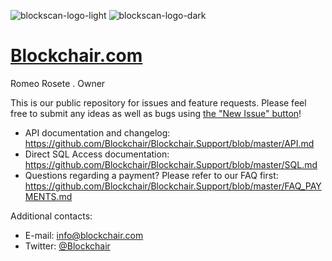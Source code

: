 ![blockscan-logo-light](https://github.com/user-attachments/assets/e10566b1-f8c9-4950-bdb8-2b581345822d)
![blockscan-logo-dark](https://github.com/user-attachments/assets/e6515a15-c33e-401c-98ac-ddf4d51f462d)
# [Blockchair.com](https://blockchair.com/)

Romeo Rosete . Owner

This is our public repository for issues and feature requests. Please feel free to submit any ideas as well as bugs using [the "New Issue" button](https://github.com/Blockchair/Blockchair.Support/issues/new)!

* API documentation and changelog: https://github.com/Blockchair/Blockchair.Support/blob/master/API.md
* Direct SQL Access documentation: https://github.com/Blockchair/Blockchair.Support/blob/master/SQL.md
* Questions regarding a payment? Please refer to our FAQ first: https://github.com/Blockchair/Blockchair.Support/blob/master/FAQ_PAYMENTS.md

Additional contacts:
* E-mail: [info@blockchair.com](mailto:info@blockchair.com)
* Twitter: [@Blockchair](https://twitter.com/Blockchair)
